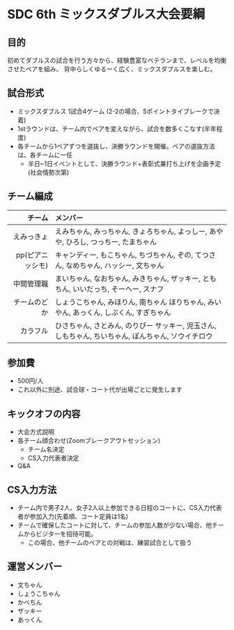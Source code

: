 # SDC 6th ミックスダブルス大会要綱

## 目的

初めてダブルスの試合を行う方々から、経験豊富なベテランまで、レベルを均衡させたペアを組み、
背中らしくゆるーく広く、ミックスダブルスを楽しむ。

## 試合形式

* ミックスダブルス 1試合4ゲーム (2-2の場合、5ポイントタイブレークで決着) 
* 1stラウンドは、チーム内でペアを変えながら、試合を数多くこなす(半年程度)
* 各チームから1ペアずつを選抜し、決勝ラウンドを開催。ペアの選抜方法は、各チームに一任
  * 半日~1日イベントとして、決勝ラウンド+表彰式兼打ち上げを企画予定(社会情勢次第)

## チーム編成

| チーム        | メンバー      |
| -----------: |:-------------|
| えみっきょ | えみちゃん, みっちゃん, きょろちゃん, よっしー, あやや, ひろし, つっちー, たまちゃん |
| pp(ピアニッシモ) | キャンディー, もこちゃん, ちづちゃん, ぞの, てつさん, なめちゃん, ハッシー, 文ちゃん |
| 中間管理職 | まいちゃん, なおちゃん,  みきちゃん, ザッキー, ともちん, いいだっち, そーへー, スナフ |
| チームのどか | しょうこちゃん, みほりん,  南ちゃん ほりちゃん, みいやん,  あっくん, しぶくん, すぎちゃん |
| カラフル | ひさちゃん, さとみん,  のりぴー サッキー, 児玉さん,  しもちゃん, ちいちゃん, ぽんちゃん, ソウイチロウ |

## 参加費

* 500円/人
* これ以外に別途、試合球・コート代が出場ごとに発生します

## キックオフの内容

* 大会方式説明
* 各チーム顔合わせ(Zoomブレークアウトセッション)
  * チーム名決定
  * CS入力代表者決定
* Q&A

## CS入力方法

* チーム内で男子2人、女子2人以上参加できる日程のコートに、CS入力代表者が参加入力(先着順、コート定員は1名)
* チームで確保したコートに対して、チームの参加人数が少ない場合、他チームからビジターを招待可能。
  * この場合、他チームのペアとの対戦は、練習試合として扱う

## 運営メンバー

* 文ちゃん
* しょうこちゃん
* かべちん
* ザッキー
* あっくん